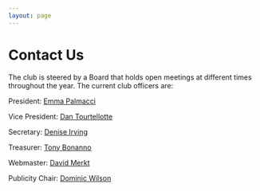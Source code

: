 ```yaml
---
layout: page
---
```


# Contact Us

The club is steered by a Board that holds open meetings at different times throughout the year. The current club officers are:

President: [Emma Palmacci](mailto:pres@shenipsitstriders.org)

Vice President: [Dan Tourtellotte](mailto:vp@shenipsitstriders.org)

Secretary: [Denise Irving](mailto:secretary@shenipsitstriders.org)

Treasurer: [Tony Bonanno](mailto:treas@shenipsitstriders.org)

Webmaster: [David Merkt](mailto:webmaster@shenipsitstriders.org)

Publicity Chair: [Dominic Wilson](mailto:publicity@shenipsitstriders.org)
